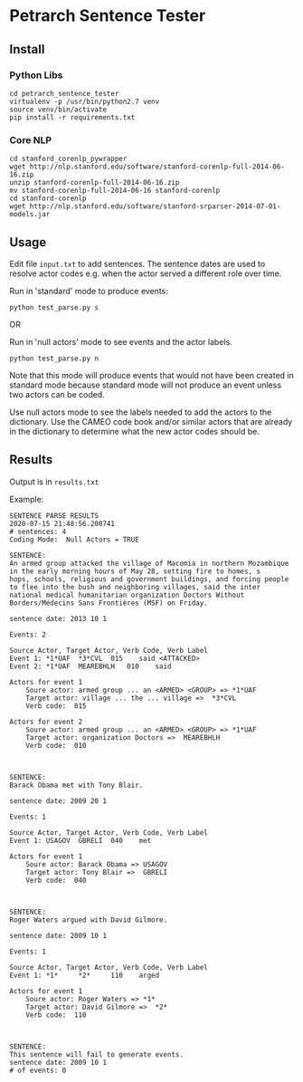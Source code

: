 # Petrarch Sentence Tester

## Install

### Python Libs
```
cd petrarch_sentence_tester
virtualenv -p /usr/bin/python2.7 venv
source venv/bin/activate
pip install -r requirements.txt
```

### Core NLP
```
cd stanford_corenlp_pywrapper
wget http://nlp.stanford.edu/software/stanford-corenlp-full-2014-06-16.zip
unzip stanford-corenlp-full-2014-06-16.zip
mv stanford-corenlp-full-2014-06-16 stanford-corenlp
cd stanford-corenlp
wget http://nlp.stanford.edu/software/stanford-srparser-2014-07-01-models.jar
```

## Usage

Edit file `input.txt` to add sentences. The sentence dates are used to resolve actor codes e.g. when the actor served a different role over time.

Run in 'standard' mode to produce events:

`python test_parse.py s`

OR

Run in 'null actors' mode to see events and the actor labels.

`python test_parse.py n`

Note that this mode will produce events that would not have
been created in standard mode because standard mode will
not produce an event unless two actors can be coded.


Use null actors mode to see the labels needed to add the actors
to the dictionary.  Use the CAMEO code book and/or similar actors
that are already in the dictionary to determine what
the new actor codes should be.

## Results

Output is in `results.txt`

Example:

```
SENTENCE PARSE RESULTS
2020-07-15 21:48:56.200741
# sentences: 4
Coding Mode:  Null Actors = TRUE

SENTENCE:
An armed group attacked the village of Macomia in northern Mozambique in the early morning hours of May 28, setting fire to homes, s
hops, schools, religious and government buildings, and forcing people to flee into the bush and neighboring villages, said the inter
national medical humanitarian organization Doctors Without Borders/Médecins Sans Frontières (MSF) on Friday.

sentence date: 2013 10 1

Events: 2

Source Actor, Target Actor, Verb Code, Verb Label
Event 1: *1*UAF	 *3*CVL	 015	said <ATTACKED>
Event 2: *1*UAF	 MEAREBHLH	 010	said

Actors for event 1
	Soure actor: armed group ... an <ARMED> <GROUP> => *1*UAF
	Target actor: village ... the ... village =>  *3*CVL
	Verb code:  015

Actors for event 2
	Soure actor: armed group ... an <ARMED> <GROUP> => *1*UAF
	Target actor: organization Doctors =>  MEAREBHLH
	Verb code:  010



SENTENCE:
Barack Obama met with Tony Blair.

sentence date: 2009 20 1

Events: 1

Source Actor, Target Actor, Verb Code, Verb Label
Event 1: USAGOV	 GBRELI	 040	met

Actors for event 1
	Soure actor: Barack Obama => USAGOV
	Target actor: Tony Blair =>  GBRELI
	Verb code:  040



SENTENCE:
Roger Waters argued with David Gilmore.

sentence date: 2009 10 1

Events: 1

Source Actor, Target Actor, Verb Code, Verb Label
Event 1: *1*	 *2*	 110	arged

Actors for event 1
	Soure actor: Roger Waters => *1*
	Target actor: David Gilmore =>  *2*
	Verb code:  110



SENTENCE:
This sentence will fail to generate events.
sentence date: 2009 10 1
# of events: 0
```

